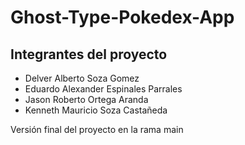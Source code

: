 # Ghost-Type-Pokedex-App
## Integrantes del proyecto
- Delver Alberto Soza Gomez
- Eduardo Alexander Espinales Parrales
- Jason Roberto Ortega Aranda
- Kenneth Mauricio Soza Castañeda

Versión final del proyecto en la rama main